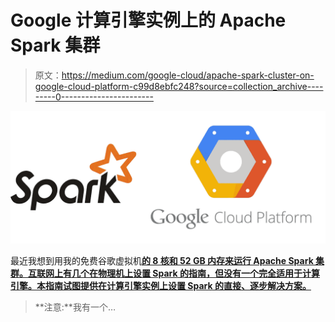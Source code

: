 # Google 计算引擎实例上的 Apache Spark 集群

> 原文：<https://medium.com/google-cloud/apache-spark-cluster-on-google-cloud-platform-c99d8ebfc248?source=collection_archive---------0----------------------->

![](img/0a42eaf2b57ce4c829a2a5d022d79168.png)

最近我想到用我的免费谷歌虚拟机[**的 8 核和 52 GB 内存来运行 Apache Spark 集群。互联网上有几个在物理机上设置 Spark 的指南，但没有一个完全适用于计算引擎。本指南试图提供在计算引擎实例上设置 Spark 的直接、逐步解决方案。**](https://cloud.google.com/free-trial/)

> **注意:**我有一个…